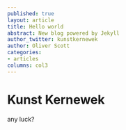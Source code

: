 ```yaml
---
published: true
layout: article
title: Hello world
abstract: New blog powered by Jekyll
author_twitter: kunstkernewek
author: Oliver Scott
categories:
- articles
columns: col3
---
```


# Kunst Kernewek

any luck?